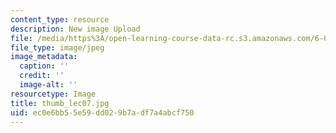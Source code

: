 ```yaml
---
content_type: resource
description: New image Upload
file: /media/https%3A/open-learning-course-data-rc.s3.amazonaws.com/6-002-circuits-and-electronics-spring-2007/ec0e6bb55e59dd029b7adf7a4abcf750_thumb_lec07.jpg
file_type: image/jpeg
image_metadata:
  caption: ''
  credit: ''
  image-alt: ''
resourcetype: Image
title: thumb_lec07.jpg
uid: ec0e6bb5-5e59-dd02-9b7a-df7a4abcf750
---
```

